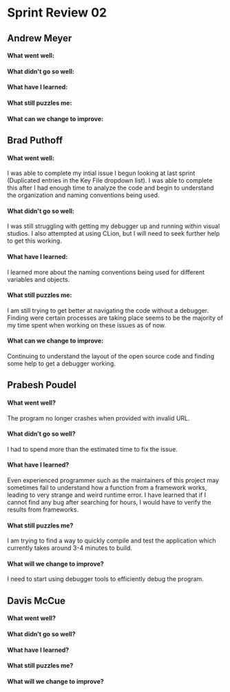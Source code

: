 # Sprint Review 02

## Andrew Meyer
#### What went well:

#### What didn't go so well:

#### What have I learned:

#### What still puzzles me:

#### What can we change to improve:


## Brad Puthoff
#### What went well:
I was able to complete my intial issue I begun looking at last sprint (Duplicated entries in the Key File dropdown list). I was able to complete this after I had enough time to analyze the code and begin to understand the organization and naming conventions being used.
#### What didn't go so well:
I was still struggling with getting my debugger up and running within visual studios. I also attempted at using CLion, but I will need to seek further help to get this working.
#### What have I learned:
I learned more about the naming conventions being used for different variables and objects.
#### What still puzzles me:
I am still trying to get better at navigating the code without a debugger. Finding were certain processes are taking place seems to be the majority of my time spent when working on these issues as of now.
#### What can we change to improve:
Continuing to understand the layout of the open source code and finding some help to get a debugger working.

## Prabesh Poudel

#### What went well?
The program no longer crashes when provided with invalid URL.
#### What didn’t go so well?
I had to spend more than the estimated time to fix the issue.
#### What have I learned?
Even experienced programmer such as the maintainers of this project may sometimes
fail to understand how a function from a framework works, leading to very strange
and weird runtime error. I have learned that if I cannot find any bug after searching
for hours, I would have to verify the results from frameworks.
#### What still puzzles me?
I am trying to find a way to quickly compile and test the application which currently
takes around 3-4 minutes to build.
#### What will we change to improve?
I need to start using debugger tools to efficiently debug the program.

## Davis McCue
#### What went well?

#### What didn’t go so well?

#### What have I learned?

#### What still puzzles me?

#### What will we change to improve?
